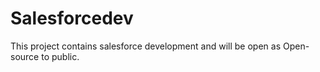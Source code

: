 # Salesforcedev

This project contains salesforce development and will be open as Open-source to public. 